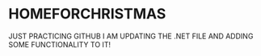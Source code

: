 # HOMEFORCHRISTMAS
JUST PRACTICING GITHUB
I AM UPDATING THE .NET FILE AND ADDING SOME FUNCTIONALITY TO IT!
